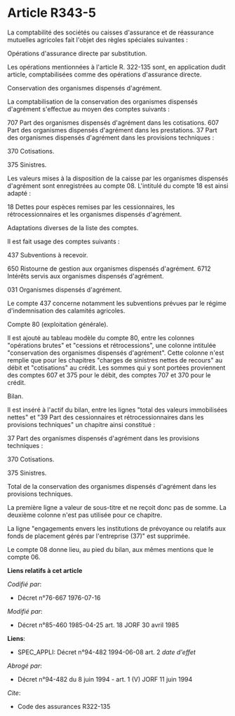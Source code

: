 # Article R343-5

La comptabilité des sociétés ou caisses d'assurance et de réassurance mutuelles agricoles fait l'objet des règles spéciales
suivantes :

Opérations d'assurance directe par substitution.

Les opérations mentionnées à l'article R. 322-135 sont, en application dudit article, comptabilisées comme des opérations
d'assurance directe.

Conservation des organismes dispensés d'agrément.

La comptabilisation de la conservation des organismes dispensés d'agrément s'effectue au moyen des comptes suivants :

707 Part des organismes dispensés d'agrément dans les cotisations.    607 Part des organismes dispensés d'agrément dans les
prestations.    37 Part des organismes dispensés d'agrément dans les provisions techniques :

370 Cotisations.

375 Sinistres.

Les valeurs mises à la disposition de la caisse par les organismes dispensés d'agrément sont enregistrées au compte 08.
L'intitulé du compte 18 est ainsi adapté :

18 Dettes pour espèces remises par les cessionnaires, les rétrocessionnaires et les organismes dispensés d'agrément.

Adaptations diverses de la liste des comptes.

Il est fait usage des comptes suivants :

437 Subventions à recevoir.

650 Ristourne de gestion aux organismes dispensés d'agrément.       6712 Intérêts servis aux organismes dispensés d'agrément.

031 Organismes dispensés d'agrément.

Le compte 437 concerne notamment les subventions prévues par le régime d'indemnisation des calamités agricoles.

Compte 80 (exploitation générale).

Il est ajouté au tableau modèle du compte 80, entre les colonnes "opérations brutes" et "cessions et rétrocessions", une
colonne intitulée "conservation des organismes dispensés d'agrément". Cette colonne n'est remplie que pour les chapitres
"charges de sinistres nettes de recours" au débit et "cotisations" au crédit. Les sommes qui y sont portées proviennent des
comptes 607 et 375 pour le débit, des comptes 707 et 370 pour le crédit.

Bilan.

Il est inséré à l'actif du bilan, entre les lignes "total des valeurs immobilisées nettes" et "39 Part des cessionnaires et
rétrocessionnaires dans les provisions techniques" un chapitre ainsi constitué :

37 Part des organismes dispensés d'agrément dans les provisions techniques :

370 Cotisations.

375 Sinistres.

Total de la conservation des organismes dispensés d'agrément dans les provisions techniques.

La première ligne a valeur de sous-titre et ne reçoit donc pas de somme. La deuxième colonne n'est pas utilisée pour ce
chapitre.

La ligne "engagements envers les institutions de prévoyance ou relatifs aux fonds de placement gérés par l'entreprise (37)"
est supprimée.

Le compte 08 donne lieu, au pied du bilan, aux mêmes mentions que le compte 06.

**Liens relatifs à cet article**

_Codifié par_:

  - Décret n°76-667 1976-07-16

_Modifié par_:

  - Décret n°85-460 1985-04-25 art. 18 JORF 30 avril 1985

**Liens**:

  - SPEC_APPLI: Décret n°94-482 1994-06-08 art. 2 *date d'effet*

_Abrogé par_:

  - Décret n°94-482 du 8 juin 1994 - art. 1 (V) JORF 11 juin 1994

_Cite_:

  - Code des assurances R322-135
